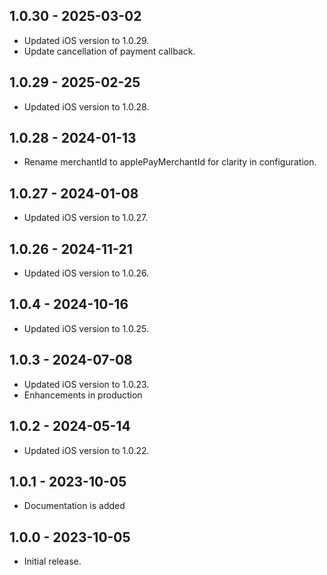 ## 1.0.30 - 2025-03-02

* Updated iOS version to 1.0.29.
* Update cancellation of payment callback.

## 1.0.29 - 2025-02-25

* Updated iOS version to 1.0.28.

## 1.0.28 - 2024-01-13

* Rename merchantId to applePayMerchantId for clarity in configuration.

## 1.0.27 - 2024-01-08

* Updated iOS version to 1.0.27.

## 1.0.26 - 2024-11-21

* Updated iOS version to 1.0.26.

## 1.0.4 - 2024-10-16

* Updated iOS version to 1.0.25.

## 1.0.3 - 2024-07-08

* Updated iOS version to 1.0.23.
* Enhancements in production

## 1.0.2 - 2024-05-14

* Updated iOS version to 1.0.22.

## 1.0.1 - 2023-10-05

* Documentation is added

## 1.0.0 - 2023-10-05

* Initial release.